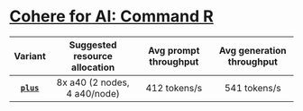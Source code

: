 # [Cohere for AI: Command R](https://huggingface.co/collections/CohereForAI/c4ai-command-r-plus-660ec4c34f7a69c50ce7f7b9) 

| Variant | Suggested resource allocation | Avg prompt throughput | Avg generation throughput |
|:----------:|:----------:|:----------:|:----------:|
|[**`plus`**](https://huggingface.co/CohereForAI/c4ai-command-r-plus)| 8x a40 (2 nodes, 4 a40/node) | 412 tokens/s | 541 tokens/s |
